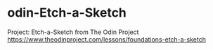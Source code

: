 # odin-Etch-a-Sketch
Project: Etch-a-Sketch from The Odin Project
https://www.theodinproject.com/lessons/foundations-etch-a-sketch
